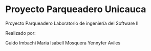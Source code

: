 # Proyecto Parqueadero Unicauca
Proyecto Parqueadero Laboratorio de ingeniería del Software II

Realizado por:

Guido Imbachi 
Maria Isabell Mosquera 
Yennyfer Aviles 
